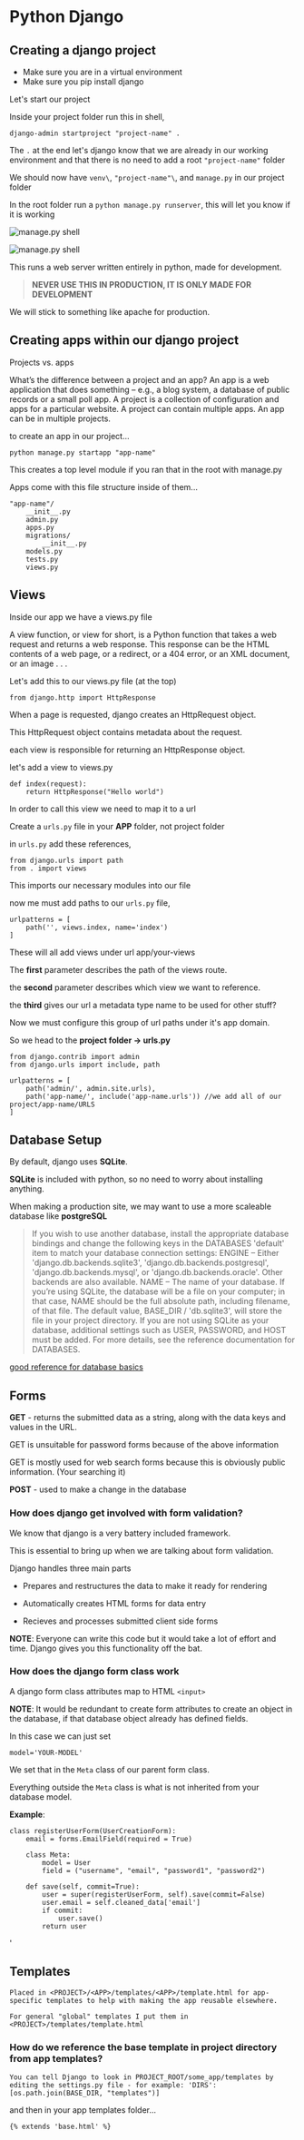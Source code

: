 # Python Django

## Creating a django project

-   Make sure you are in a virtual environment
-   Make sure you pip install django

Let's start our project

Inside your project folder run this in shell,

```
django-admin startproject "project-name" .
```

The `.` at the end let's django know that we are already in our working environment and that there is no need to add a root `"project-name"` folder

We should now have `venv\`, `"project-name"\`, and `manage.py` in our project folder

In the root folder run a `python manage.py runserver`, this will let you know if it is working

![manage.py shell](./img/pythonManagePyShell.png)

![manage.py shell](./img/pythonManagePyHTML.png)

This runs a web server written entirely in python, made for development.

> **NEVER USE THIS IN PRODUCTION, IT IS ONLY MADE FOR DEVELOPMENT**

We will stick to something like apache for production.

## Creating apps within our django project

Projects vs. apps

What’s the difference between a project and an app? An app is a web application that does something – e.g., a blog system, a database of public records or a small poll app. A project is a collection of configuration and apps for a particular website. A project can contain multiple apps. An app can be in multiple projects.

to create an app in our project...

```
python manage.py startapp "app-name"
```

This creates a top level module if you ran that in the root with manage.py

Apps come with this file structure inside of them...

```
"app-name"/
    __init__.py
    admin.py
    apps.py
    migrations/
        __init__.py
    models.py
    tests.py
    views.py
```

## Views

Inside our app we have a views.py file

A view function, or view for short, is a Python function that takes a web request and returns a web response. This response can be the HTML contents of a web page, or a redirect, or a 404 error, or an XML document, or an image . . .

Let's add this to our views.py file (at the top)

```
from django.http import HttpResponse
```

When a page is requested, django creates an HttpRequest object.

This HttpRequest object contains metadata about the request.

each view is responsible for returning an HttpResponse object.

let's add a view to views.py

```
def index(request):
    return HttpResponse("Hello world")
```

In order to call this view we need to map it to a url

Create a `urls.py` file in your **APP** folder, not project folder

in `urls.py` add these references,

```
from django.urls import path
from . import views
```

This imports our necessary modules into our file

now me must add paths to our `urls.py` file,

```
urlpatterns = [
    path('', views.index, name='index')
]
```

These will all add views under url app/your-views

The **first** parameter describes the path of the views route.

the **second** parameter describes which view we want to reference.

the **third** gives our url a metadata type name to be used for other stuff?

Now we must configure this group of url paths under it's app domain.

So we head to the **project folder -> urls.py**

```
from django.contrib import admin
from django.urls import include, path

urlpatterns = [
    path('admin/', admin.site.urls),
    path('app-name/', include('app-name.urls')) //we add all of our project/app-name/URLS
]
```

## Database Setup

By default, django uses **SQLite**.

**SQLite** is included with python, so no need to worry about installing anything.

When making a production site, we may want to use a more scaleable database like **postgreSQL**

> If you wish to use another database, install the appropriate database bindings and change the following keys in the DATABASES 'default' item to match your database connection settings:
> ENGINE – Either 'django.db.backends.sqlite3', 'django.db.backends.postgresql', 'django.db.backends.mysql', or 'django.db.backends.oracle'. Other backends are also available.
> NAME – The name of your database. If you’re using SQLite, the database will be a file on your computer; in that case, NAME should be the full absolute path, including filename, of that file. The default value, BASE_DIR / 'db.sqlite3', will store the file in your project directory.
> If you are not using SQLite as your database, additional settings such as USER, PASSWORD, and HOST must be added. For more details, see the reference documentation for DATABASES.

[good reference for database basics](https://docs.djangoproject.com/en/4.0/intro/tutorial02/)

## Forms

**GET** - returns the submitted data as a string, along with the data keys and values in the URL.

GET is unsuitable for password forms because of the above information

GET is mostly used for web search forms because this is obviously public information. (Your searching it)

**POST** - used to make a change in the database

### How does django get involved with form validation?

We know that django is a very battery included framework.

This is essential to bring up when we are talking about form validation.

Django handles three main parts

-   Prepares and restructures the data to make it ready for rendering

-   Automatically creates HTML forms for data entry

-   Recieves and processes submitted client side forms

**NOTE**: Everyone can write this code but it would take a lot of effort and time. Django gives you this functionality off the bat.

### How does the django form class work

A django form class attributes map to HTML `<input>`

**NOTE**: It would be redundant to create form attributes to create an object in the database, if that database object already has defined fields.

In this case we can just set

`model='YOUR-MODEL'`

We set that in the `Meta` class of our parent form class.

Everything outside the `Meta` class is what is not inherited from your database model.

**Example**:

```
class registerUserForm(UserCreationForm):
    email = forms.EmailField(required = True)

    class Meta:
        model = User
        field = ("username", "email", "password1", "password2")

    def save(self, commit=True):
        user = super(registerUserForm, self).save(commit=False)
        user.email = self.cleaned_data['email']
        if commit:
            user.save()
        return user
```

'

## Templates

```
Placed in <PROJECT>/<APP>/templates/<APP>/template.html for app-specific templates to help with making the app reusable elsewhere.

For general "global" templates I put them in <PROJECT>/templates/template.html
```

### How do we reference the base template in project directory from app templates?

```
You can tell Django to look in PROJECT_ROOT/some_app/templates by editing the settings.py file - for example: 'DIRS': [os.path.join(BASE_DIR, "templates")]
```

and then in your app templates folder...

```
{% extends 'base.html' %}
```
